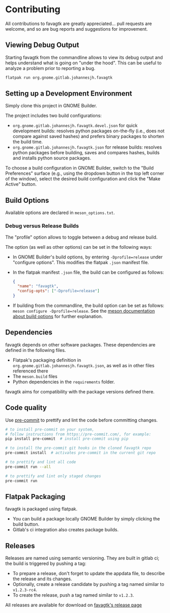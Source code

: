 # Contributing

All contributions to favagtk are greatly appreciated... pull requests are welcome, and so are bug reports and suggestions for improvement.

## Viewing Debug Output

Starting favagtk from the commandline allows to view its debug output and helps understand what is going on "under the hood". This can be useful to analyze a problem prior to reporting a bug.

```bash
flatpak run org.gnome.gitlab.johannesjh.favagtk
```

## Setting up a Development Environment

Simply clone this project in GNOME Builder.

The project includes two build configurations:

* `org.gnome.gitlab.johannesjh.favagtk.devel.json`
  for quick development builds:
  resolves python packages on-the-fly (i.e., does not compare against saved hashes)
  and prefers binary packages to shorten the build time.
* `org.gnome.gitlab.johannesjh.favagtk.json`
  for release builds:
  resolves python packages before building, saves and compares hashes,
  builds and installs python source packages.

To choose a build configuration in GNOME Builder, 
switch to the "Build Preferences" surface (e.g., using the dropdown button in the top left corner of the window),
select the desired build configuration
and click the "Make Active" button.


## Build Options

Available options are declared in `meson_options.txt`.

### Debug versus Release Builds

The "profile" option allows to toggle between a debug and release build.

The option (as well as other options) can be set in the following ways:

- In GNOME Builder's build options,
  by entering `-Dprofile=release` under "configure options".
  This modifies the flatpak `.json` manifest file.

- In the flatpak manifest `.json` file, the build can be configured
  as follows:

  ```json
  {
    "name": "favagtk",
    "config-opts": ["-Dprofile=release"]
  }
  ```

- If building from the commandline, the build option can be set as follows:
  `meson configure -Dprofile=release`.
  See the [meson documentation about build options](https://mesonbuild.com/Build-options.html)
  for further explanation.


## Dependencies

favagtk depends on other software packages.
These dependencies are defined in the following files.

- Flatpak's packaging definition in `org.gnome.gitlab.johannesjh.favagtk.json`,
  as well as in other files referenced there
- The `meson.build` files
- Python dependencies in the `requirements` folder.

favagtk aims for compatibility with the package versions defined there.

## Code quality

Use [pre-commit](https://pre-commit.com/) to prettify and lint the code before committing changes.

```bash
# to install pre-commit on your system,
# follow instructions from https://pre-commit.com/, for example:
pip install pre-commit  # install pre-commit using pip

# to install the pre-commit git hooks in the cloned favagtk repo
pre-commit install  # activates pre-commit in the current git repo

# to prettify and lint all code
pre-commit run --all

# to prettify and lint only staged changes
pre-commit run
```

## Flatpak Packaging

favagtk is packaged using flatpak.

- You can build a package locally GNOME Builder by simply clicking the build button.
- Gitlab's ci integration also creates package builds.

## Releases

Releases are named using semantic versioning.
They are built in gitlab ci; the build is triggered by pushing a tag:

- To prepare a release, don't forget to update the appdata file, to describe the release and its changes.
- Optionally, create a release candidate by pushing a tag named similar to `v1.2.3-rc4`.
- To create the release, push a tag named similar to `v1.2.3`.

All releases are available for download on [favagtk's release page](https://gitlab.gnome.org/johannesjh/favagtk/-/releases)
